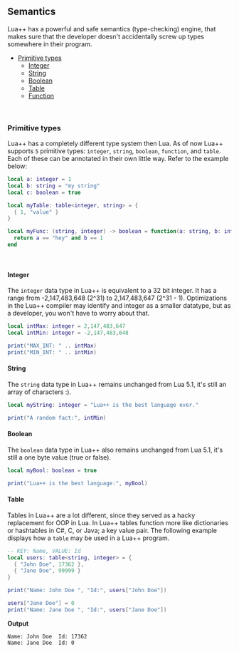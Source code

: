 ## Semantics
Lua++ has a powerful and safe semantics (type-checking) engine, that makes sure that the developer doesn't accidentally screw up types somewhere in their program.

* [Primitive types](http://www.luaplusplus.org/semantics.html#primitive-types)
  * [Integer](http://www.luaplusplus.org/semantics.html#integer) 
  * [String](http://www.luaplusplus.org/semantics.html#string)
  * [Boolean](http://www.luaplusplus.org/semantics.html#boolean)
  * [Table](http://www.luaplusplus.org/semantics.html#table)
  * [Function](http://www.luaplusplus.org/semantics.html#function)

<br/>

### Primitive types
Lua++ has a completely different type system then Lua. As of now Lua++ supports ```5``` primitive types: ```integer```, ```string```, ```boolean```, ```function```, and ```table```. Each of these can be annotated in their own little way. Refer to the example below:
```lua
local a: integer = 1
local b: string = "my string"
local c: boolean = true

local myTable: table<integer, string> = { 
  { 1, "value" } 
}

local myFunc: (string, integer) -> boolean = function(a: string, b: integer) -> boolean
  return a == "hey" and b == 1
end
```

<br/>

#### Integer
The ```integer``` data type in Lua++ is equivalent to a 32 bit integer. It has a range from -2,147,483,648 (2^31) to 2,147,483,647 (2^31 - 1). Optimizations in the Lua++ compiler may identify and integer as a smaller datatype, but as a developer, you won't have to worry about that.
```lua
local intMax: integer = 2,147,483,647
local intMin: integer = -2,147,483,648

print("MAX_INT: " .. intMax)
print("MIN_INT: " .. intMin)
```

#### String
The ```string``` data type in Lua++ remains unchanged from Lua 5.1, it's still an array of characters :).
```lua
local myString: integer = "Lua++ is the best language ever."

print("A random fact:", intMin)
```

#### Boolean
The ```boolean``` data type in Lua++ also remains unchanged from Lua 5.1, it's still a one byte value (true or false).
```lua
local myBool: boolean = true

print("Lua++ is the best language:", myBool)
```

#### Table
Tables in Lua++ are a lot different, since they served as a hacky replacement for OOP in Lua. In Lua++ tables function more like dictionaries or hashtables in C#, C, or Java; a key value pair. The following example displays how a ```table``` may be used in a Lua++ program.
```lua
-- KEY: Name, VALUE: Id
local users: table<string, integer> = { 
  { "John Doe", 17362 },
  { "Jane Doe", 99999 }
}

print("Name: John Doe ", "Id:", users["John Doe"])

users["Jane Doe"] = 0
print("Name: Jane Doe ", "Id:", users["Jane Doe"])

```

**Output**
```
Name: John Doe  Id: 17362
Name: Jane Doe  Id: 0
```
